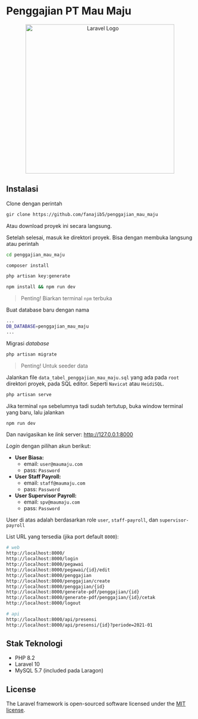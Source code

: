 # Penggajian PT Mau Maju

<p align="center"><a href="https://laravel.com" target="_blank"><img src="https://raw.githubusercontent.com/laravel/art/master/logo-lockup/5%20SVG/2%20CMYK/1%20Full%20Color/laravel-logolockup-cmyk-red.svg" width="400" alt="Laravel Logo"></a></p>

## Instalasi

Clone dengan perintah

```bash
gir clone https://github.com/fanajib5/penggajian_mau_maju
```

Atau download proyek ini secara langsung.

Setelah selesai, masuk ke direktori proyek. Bisa dengan membuka langsung atau perintah

```bash
cd penggajian_mau_maju
```

```bash
composer install
```

```bash
php artisan key:generate
```

```bash
npm install && npm run dev
```

> Penting! Biarkan terminal `npm` terbuka

Buat database baru dengan nama

```bash
...
DB_DATABASE=penggajian_mau_maju
...
```

Migrasi *database*

```bash
php artisan migrate
```

>Penting! Untuk seeder data

Jalankan file `data_tabel_penggajian_mau_maju.sql` yang ada pada `root` direktori proyek, pada SQL editor. Seperti `Navicat` atau `HeidiSQL`.

```bash
php artisan serve
```

Jika terminal `npm` sebelumnya tadi sudah tertutup, buka window terminal yang baru, lalu jalankan

```bash
npm run dev
```

Dan navigasikan ke *link* server: <http://127.0.0.1:8000>

*Login* dengan pilihan akun berikut:

* **User Biasa:**
  * email: `user@maumaju.com`
  * pass: `Password`
* **User Staff Payroll:**
  * email: `staff@maumaju.com`
  * pass: `Password`
* **User Supervisor Payroll:**
  * email: `spv@maumaju.com`
  * pass: `Password`

User di atas adalah berdasarkan role `user`, `staff-payroll`, dan `supervisor-payroll`

List URL yang tersedia (jika port default `8000`):

```bash
# web
http://localhost:8000/
http://localhost:8000/login
http://localhost:8000/pegawai
http://localhost:8000/pegawai/{id}/edit
http://localhost:8000/penggajian
http://localhost:8000/penggajian/create
http://localhost:8000/penggajian/{id}
http://localhost:8000/generate-pdf/penggajian/{id}
http://localhost:8000/generate-pdf/penggajian/{id}/cetak
http://localhost:8000/logout

# api
http://localhost:8000/api/presensi
http://localhost:8000/api/presensi/{id}?periode=2021-01
```

## Stak Teknologi

* PHP 8.2
* Laravel 10
* MySQL 5.7 (included pada Laragon)

## License

The Laravel framework is open-sourced software licensed under the [MIT license](https://opensource.org/licenses/MIT).
